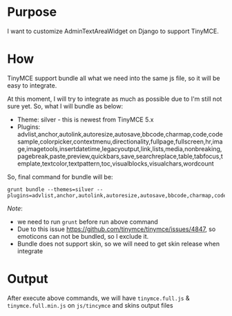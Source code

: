 # Purpose
I want to customize AdminTextAreaWidget on Django to support TinyMCE.

# How
TinyMCE support bundle all what we need into the same js file, so it will be easy to integrate.

At this moment, I will try to integrate as much as possible due to I'm still not sure yet. So, what I will bundle as below:
* Theme: silver - this is newest from TinyMCE 5.x
* Plugins: advlist,anchor,autolink,autoresize,autosave,bbcode,charmap,code,codesample,colorpicker,contextmenu,directionality,fullpage,fullscreen,hr,image,imagetools,insertdatetime,legacyoutput,link,lists,media,nonbreaking,pagebreak,paste,preview,quickbars,save,searchreplace,table,tabfocus,template,textcolor,textpattern,toc,visualblocks,visualchars,wordcount

So, final command for bundle will be:
```
grunt bundle --themes=silver --plugins=advlist,anchor,autolink,autoresize,autosave,bbcode,charmap,code,codesample,colorpicker,contextmenu,directionality,fullpage,fullscreen,hr,image,imagetools,insertdatetime,legacyoutput,link,lists,media,nonbreaking,pagebreak,paste,preview,quickbars,save,searchreplace,table,tabfocus,template,textcolor,textpattern,toc,visualblocks,visualchars,wordcount
```

*Note*: 
* we need to run ```grunt``` before run above command
* Due to this issue https://github.com/tinymce/tinymce/issues/4847, so emoticons can not be bundled, so I exclude it.
* Bundle does not support skin, so we will need to get skin release when integrate  

# Output
After execute above commands, we will have ```tinymce.full.js``` & ```tinymce.full.min.js``` on ```js/tincymce``` and skins output files
  